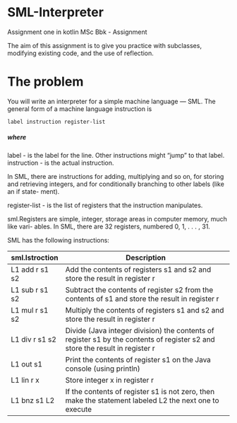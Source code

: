 # SML-Interpreter
Assignment one in kotlin
MSc Bbk - Assignment

The aim of this assignment is to give you practice with subclasses, modifying existing code, and the use of reflection.

# The problem

You will write an interpreter for a simple machine language — SML. The general form of a machine language instruction is
    
    label instruction register-list

##### where

label - is the label for the line. Other instructions might “jump” to that label.
instruction - is the actual instruction.

In SML, there are instructions for adding, multiplying and so on, for storing and retrieving integers, and for conditionally branching to other labels (like an if state- ment).

register-list - is the list of registers that the instruction manipulates.

sml.Registers are simple, integer, storage areas in computer memory, much like vari- ables. In SML, there are 32 registers, numbered 0, 1, . . . , 31.

SML has the following instructions:

|sml.Istroction|Description|
|----|----|
|L1 add r s1 s2|Add the contents of registers s1 and s2 and store the result in register r|
|L1 sub r s1 s2|Subtract the contents of register s2 from the contents of s1 and store the result in register r|
|L1 mul r s1 s2|Multiply the contents of registers s1 and s2 and store the result in register r|
|L1 div r s1 s2|Divide (Java integer division) the contents of register s1 by the contents of register s2 and store the result in register r|
|L1 out s1|Print the contents of register s1 on the Java console (using println)|
|L1 lin r x|Store integer x in register r|
|L1 bnz s1 L2|If the contents of register s1 is not zero, then make the statement labeled L2 the next one to execute|

